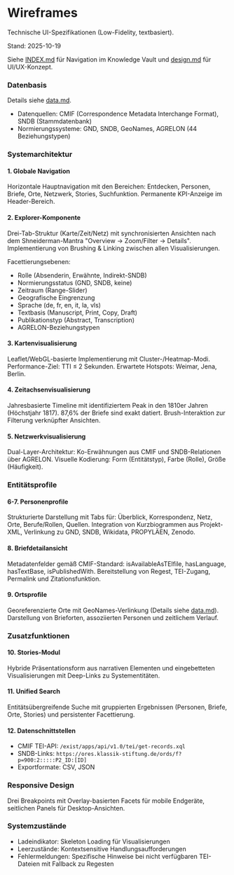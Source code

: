 # Wireframes

Technische UI-Spezifikationen (Low-Fidelity, textbasiert).

Stand: 2025-10-19

Siehe [INDEX.md](INDEX.md) für Navigation im Knowledge Vault und [design.md](design.md) für UI/UX-Konzept.

### Datenbasis

Details siehe [data.md](data.md#kern-statistiken).
- Datenquellen: CMIF (Correspondence Metadata Interchange Format), SNDB (Stammdatenbank)
- Normierungssysteme: GND, SNDB, GeoNames, AGRELON (44 Beziehungstypen)

### Systemarchitektur

#### 1. Globale Navigation
Horizontale Hauptnavigation mit den Bereichen: Entdecken, Personen, Briefe, Orte, Netzwerk, Stories, Suchfunktion. Permanente KPI-Anzeige im Header-Bereich.

#### 2. Explorer-Komponente
Drei-Tab-Struktur (Karte/Zeit/Netz) mit synchronisierten Ansichten nach dem Shneiderman-Mantra "Overview → Zoom/Filter → Details". Implementierung von Brushing & Linking zwischen allen Visualisierungen.

Facettierungsebenen:
- Rolle (Absenderin, Erwähnte, Indirekt-SNDB)
- Normierungsstatus (GND, SNDB, keine)
- Zeitraum (Range-Slider)
- Geografische Eingrenzung
- Sprache (de, fr, en, it, la, vls)
- Textbasis (Manuscript, Print, Copy, Draft)
- Publikationstyp (Abstract, Transcription)
- AGRELON-Beziehungstypen

#### 3. Kartenvisualisierung
Leaflet/WebGL-basierte Implementierung mit Cluster-/Heatmap-Modi. Performance-Ziel: TTI ≤ 2 Sekunden. Erwartete Hotspots: Weimar, Jena, Berlin.

#### 4. Zeitachsenvisualisierung
Jahresbasierte Timeline mit identifiziertem Peak in den 1810er Jahren (Höchstjahr 1817). 87,6% der Briefe sind exakt datiert. Brush-Interaktion zur Filterung verknüpfter Ansichten.

#### 5. Netzwerkvisualisierung
Dual-Layer-Architektur: Ko-Erwähnungen aus CMIF und SNDB-Relationen über AGRELON. Visuelle Kodierung: Form (Entitätstyp), Farbe (Rolle), Größe (Häufigkeit).

### Entitätsprofile

#### 6-7. Personenprofile
Strukturierte Darstellung mit Tabs für: Überblick, Korrespondenz, Netz, Orte, Berufe/Rollen, Quellen. Integration von Kurzbiogrammen aus Projekt-XML, Verlinkung zu GND, SNDB, Wikidata, PROPYLÄEN, Zenodo.

#### 8. Briefdetailansicht
Metadatenfelder gemäß CMIF-Standard: isAvailableAsTEIfile, hasLanguage, hasTextBase, isPublishedWith. Bereitstellung von Regest, TEI-Zugang, Permalink und Zitationsfunktion.

#### 9. Ortsprofile
Georeferenzierte Orte mit GeoNames-Verlinkung (Details siehe [data.md](data.md#kern-statistiken)). Darstellung von Brieforten, assoziierten Personen und zeitlichem Verlauf.

### Zusatzfunktionen

#### 10. Stories-Modul
Hybride Präsentationsform aus narrativen Elementen und eingebetteten Visualisierungen mit Deep-Links zu Systementitäten.

#### 11. Unified Search
Entitätsübergreifende Suche mit gruppierten Ergebnissen (Personen, Briefe, Orte, Stories) und persistenter Facettierung.

#### 12. Datenschnittstellen
- CMIF TEI-API: `/exist/apps/api/v1.0/tei/get-records.xql`
- SNDB-Links: `https://ores.klassik-stiftung.de/ords/f?p=900:2:::::P2_ID:[ID]`
- Exportformate: CSV, JSON

### Responsive Design
Drei Breakpoints mit Overlay-basierten Facets für mobile Endgeräte, seitlichen Panels für Desktop-Ansichten.

### Systemzustände
- Ladeindikator: Skeleton Loading für Visualisierungen
- Leerzustände: Kontextsensitive Handlungsaufforderungen
- Fehlermeldungen: Spezifische Hinweise bei nicht verfügbaren TEI-Dateien mit Fallback zu Regesten